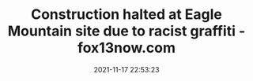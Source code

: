 ---
"title": "Construction halted at Eagle Mountain site due to racist graffiti - fox13now.com"
"date": "2021-11-17 22:53:23"
"feed_name": "GOOGLENEWSCONSTRUCTION"
"feed_website": "https://news.google.com/search?q=construction%2Bincident&hl=en-US&gl=US&ceid=US:en"
"feed_rss": "https://news.google.com/rss/search?q=construction%2Bincident&hl=en-US&gl=US&ceid=US:en"
"link": "https://www.fox13now.com/news/local-news/construction-halted-at-eagle-mountain-site-due-to-racist-graffiti"
"source": "{'href': 'https://www.fox13now.com', 'title': 'fox13now.com'}"
"file": "_posts/2021-1-1-860ddb2b7c7d724c70b9609f9387190fabe6ef95.md"
"accident": "1"
"drilling": "0"
"dead": "0"
"injured": "0"
"arrested": "0"
"place": "unknown place"
"where": "unknown site"
"causes": "unknown"
"place_uri": "unknown place"
---